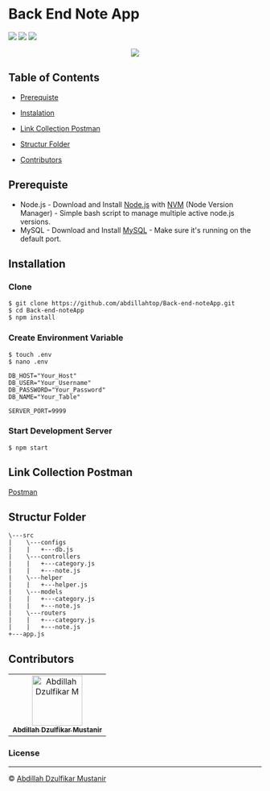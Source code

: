 # Back End Note App
![](https://img.shields.io/badge/Code%20Style-Standard-yellow.svg)
![](https://img.shields.io/badge/Dependencies-Express-green.svg)
![](https://img.shields.io/badge/License-Beerware-yellowgreen.svg)

<p align="center">
  <a href="https://nodejs.org/">
    <img src="https://cdn-images-1.medium.com/max/871/1*d2zLEjERsrs1Rzk_95QU9A.png">
  </a>
</p>


## Table of Contents

- [Prerequiste](#prerequiste)
- [Instalation](#installation)


- [Link Collection Postman](#link-collection-postman)
- [Structur Folder](#structur-folder)
- [Contributors](#contributors)


## Prerequiste
- Node.js - Download and Install [Node.js](https://nodejs.org/en/) with [NVM](https://github.com/creationix/nvm) (Node Version Manager) - Simple bash script to manage multiple active node.js versions.
- MySQL - Download and Install [MySQL](https://www.mysql.com/downloads/) - Make sure it's running on the default port.  

## Installation
### Clone
```
$ git clone https://github.com/abdillahtop/Back-end-noteApp.git
$ cd Back-end-noteApp
$ npm install
```

### Create Environment Variable
```
$ touch .env
$ nano .env
```

```
DB_HOST="Your_Host"
DB_USER="Your_Username"
DB_PASSWORD="Your_Password"
DB_NAME="Your_Table"

SERVER_PORT=9999

```
### Start Development Server
```
$ npm start
```
## Link Collection Postman
[Postman](https://www.getpostman.com/collections/894b3025f643f6926549)

## Structur Folder
```
\---src
|    \---configs
|    |   +---db.js            
|    \---controllers
|    |   +---category.js
|    |   +---note.js
|    \---helper
|    |   +---helper.js
|    \---models
|    |   +---category.js
|    |   +---note.js
|    \---routers
|    |   +---category.js
|    |   +---note.js
+---app.js
```

## Contributors
<center>
  <table>
    <tr>
      <td align="center">
        <a href="https://github.com/abdillahtop/">
          <img width="100" src="https://avatars3.githubusercontent.com/u/50162090?s=460&v=4" alt="Abdillah Dzulfikar M"><br/>
          <sub><b>Abdillah Dzulfikar Mustanir</b></sub>
        </a>
      </td>
    </tr>
  </table>
</center>

### License
----
© [Abdillah Dzulfikar Mustanir](https://github.com/abdillahtop/)
